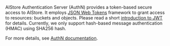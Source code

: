 AIStore Authentication Server (AuthN) provides a token-based secure access to AIStore.
It employs [JSON Web Tokens](https://github.com/form3tech-oss/jwt-go) framework to grant access to resources:
buckets and objects. Please read a short [introduction to JWT](https://jwt.io/introduction/) for details.
Currently, we only support hash-based message authentication (HMAC) using SHA256 hash.

For more details, see [AuthN documentation](/docs/authn.md).
